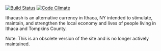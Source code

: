 [![Build Status][1]][2] [![Code Climate][3]][4]

Ithacash is an alternative currency in Ithaca, NY intended to stimulate, maintain, and strengthen the local economy and lives of people living in Ithaca and Tompkins County.

Note: This is an obsolete version of the site and is no longer actively maintained.

[1]: https://travis-ci.org/patientdev/ithacash.svg?branch=master
[2]: https://travis-ci.org/patientdev/ithacash
[3]: https://codeclimate.com/github/patientdev/ithacash/badges/gpa.svg
[4]: https://codeclimate.com/github/patientdev/ithacash
